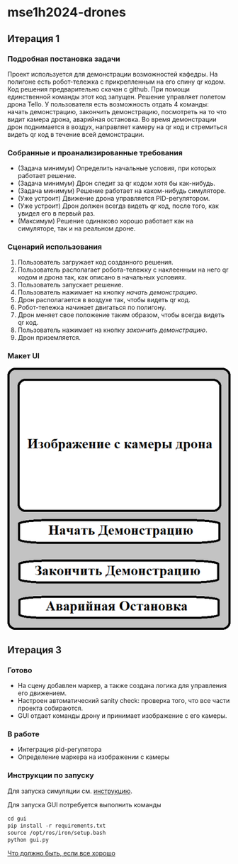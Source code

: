 # mse1h2024-drones

## Итерация 1

### Подробная постановка задачи

Проект используется для демонстрации возможностей кафедры. На полигоне есть робот-тележка с прикрепленным на его спину qr кодом. Код решения предварительно скачан с github. При помощи единственной команды этот код запущен. Решение управляет полетом дрона Tello. У пользователя есть возможность отдать 4 команды: начать демонстрацию, закончить демонстрацию, посмотреть на то что видит камера дрона, аварийная остановка. Во время демонстрации дрон поднимается в воздух, направляет камеру на qr код и стремиться видеть qr код в течение всей демонстрации.

### Собранные и проанализированные требования

- (Задача минимум) Определить начальные условия, при которых работает решение.
- (Задача минимум) Дрон следит за qr кодом хотя бы как-нибудь.
- (Задача минимум) Решение работает на каком-нибудь симуляторе.
- (Уже устроит) Движение дрона управляется PID-регулятором.
- (Уже устроит) Дрон должен всегда видеть qr код, после того, как увидел его в первый раз.
- (Максимум) Решение одинаково хорошо работает как на симуляторе, так и на реальном дроне.

### Сценарий использования

1. Пользователь загружает код созданного решения.
1. Пользователь располагает робота-тележку с наклеенным на него qr кодом и дрона так, как описано в начальных условиях.
1. Пользователь запускает решение.
1. Пользователь нажимает на кнопку *начать демонстрацию*.
1. Дрон располагается в воздухе так, чтобы видеть qr код.
1. Робот-тележка начинает двигаться по полигону.
1. Дрон меняет свое положение таким образом, чтобы всегда видеть qr код.
1. Пользователь нажимает на кнопку *закончить демонстрацию*.
1. Дрон приземляется.

### Макет UI

![ui](./wiki/res/ui.png)

## Итерация 3

### Готово

- На сцену добавлен маркер, а также создана логика для управления его движением.
- Настроен автоматический sanity check: проверка того, что все части проекта собираются.
- GUI отдает команды дрону и принимает изображение с его камеры.

### В работе

- Интеграция pid-регулятора
- Определение маркера на изображении с камеры

### Инструкции по запуску

Для запуска симуляции см. [инструкцию](./wiki/minimal-example.md).

Для запуска GUI потребуется выполнить команды

```
cd gui
pip install -r requirements.txt
source /opt/ros/iron/setup.bash
python gui.py
```

[Что должно быть, если все хорошо](https://drive.google.com/file/d/1lYbNuMoYIauSJVRvCgQhj5nWbGn3XOIE/view?usp=sharing)